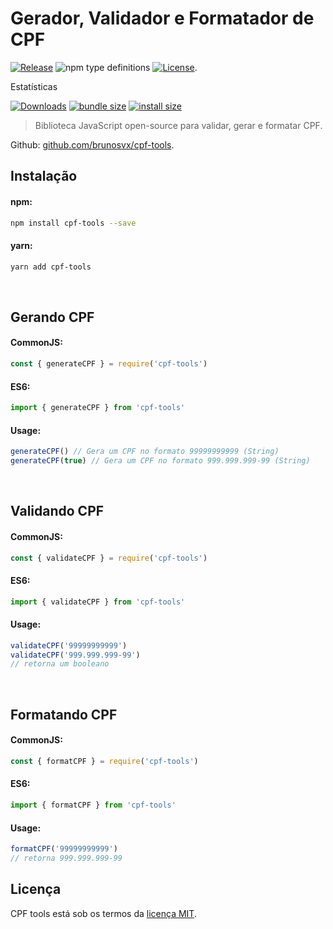 # Gerador, Validador e Formatador de CPF 


[![Release](https://img.shields.io/npm/v/cpf-tools.svg?style=flat-square&label=release)](https://github.com/brunosvx/CPF-validator-generator/releases)
![npm type definitions](https://img.shields.io/npm/types/cpf-tools.svg?style=flat-square)
[![License](https://img.shields.io/github/license/brunosvx/cpf-tools.svg?style=flat-square)](https://github.com/brunosvx/cpf-tools/blob/main/LICENSE).

Estatísticas

[![Downloads](https://img.shields.io/npm/dt/cpf-tools.svg?logo=npm&style=flat-square)](https://github.com/brunosvx/CPF-validator-generator)
[![bundle size](https://img.shields.io/bundlephobia/min/cpf-tools?style=flat-square&label=bundle%20size)](https://bundlephobia.com/result?p=cpf-tools)
[![install size](https://packagephobia.now.sh/badge?p=cpf-tools)](https://packagephobia.now.sh/result?p=cpf-tools)

> Biblioteca JavaScript open-source para validar, gerar e formatar CPF.

Github: [github.com/brunosvx/cpf-tools](https://github.com/brunosvx/cpf-tools).


## Instalação
#### npm:
```sh
npm install cpf-tools --save
```
#### yarn:
```sh
yarn add cpf-tools
```
<br>

## Gerando CPF
#### CommonJS:
```javascript
const { generateCPF } = require('cpf-tools')
```
#### ES6:
```javascript
import { generateCPF } from 'cpf-tools'
```
#### Usage:
```javascript
generateCPF() // Gera um CPF no formato 99999999999 (String)
generateCPF(true) // Gera um CPF no formato 999.999.999-99 (String)
```
<br>

## Validando CPF
#### CommonJS:
```javascript
const { validateCPF } = require('cpf-tools')
```
#### ES6:
```javascript
import { validateCPF } from 'cpf-tools'
```
#### Usage:
```javascript
validateCPF('99999999999')
validateCPF('999.999.999-99') 
// retorna um booleano
```
<br>

## Formatando CPF
#### CommonJS:
```javascript
const { formatCPF } = require('cpf-tools')
```
#### ES6:
```javascript
import { formatCPF } from 'cpf-tools'
```
#### Usage:
```javascript
formatCPF('99999999999')
// retorna 999.999.999-99
```


## Licença

CPF tools está sob os termos da [licença MIT](https://github.com/brunosvx/cpf-tools/blob/main/LICENSE).